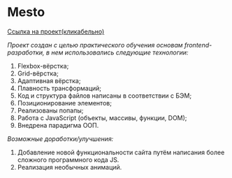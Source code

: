 # **Mesto**

[Ссылка на проект(кликабельно)](https://guzzlerx.github.io/mesto/)

*Проект создан с целью практического обучения основам frontend-разработки, в нем использовались следующие технологии:*
1. Flexbox-вёрстка;
2. Grid-вёрстка;
3. Адаптивная вёрстка;
4. Плавность трансформаций;
5. Код и структура файлов написаны в соответствии с БЭМ;
6. Позиционирование элементов;
7. Реализованы попапы;
8. Работа с JavaScript (объекты, массивы, функции, DOM);
9. Внедрена парадигма ООП.

*Возможные доработки/улучшения:*
1. Добавление новой функциональности сайта путём написания более сложного программного кода JS.
2. Реализация необычных анимаций.

